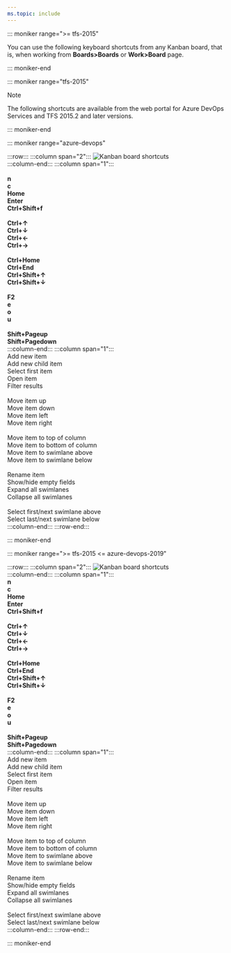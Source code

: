 ```yaml
---
ms.topic: include
---
```



<a id="kanban-board-shortcuts"></a>

::: moniker range=">= tfs-2015"

You can use the following keyboard shortcuts from any Kanban board, that is, when working from **Boards>Boards** or **Work>Board** page.  

::: moniker-end

::: moniker range="tfs-2015"

> [!NOTE]  
> The following shortcuts are available from the web portal for Azure DevOps Services and TFS 2015.2 and later versions. 

::: moniker-end



::: moniker range="azure-devops"


:::row:::
   :::column span="2":::
      ![Kanban board shortcuts](/azure/devops/media/keyboard-shortcuts/kanban-board-shortcuts-cloud.png)  
   :::column-end:::
   :::column span="1":::
      <br/><br/>
      **n**<br/>
      **c**<br/>
      **Home**<br/>
      **Enter**<br/>
      **Ctrl+Shift+f**<br/>
      <br/>
      **Ctrl+&uarr;**<br/>
      **Ctrl+&darr;**<br/>
      **Ctrl+&larr;**<br/>
      **Ctrl+&rarr;**<br/>
      <br/>
      **Ctrl+Home**<br/>
      **Ctrl+End**<br/>
      **Ctrl+Shift+&uarr;**<br/>
      **Ctrl+Shift+&darr;**<br/>
      <br/>
      **F2**<br/>
      **e**<br/>
      **o**<br/>
      **u**<br/>
      <br/>
      **Shift+Pageup**<br/>
      **Shift+Pagedown**<br/>
   :::column-end:::
   :::column span="1":::
      <br/>
      Add new item <br/>
      Add new child item<br/>
      Select first item <br/>
      Open item<br/>
      Filter results<br/>
      <br/>
      Move item up<br/>
      Move item down<br/>
      Move item left<br/>
      Move item right<br/>
      <br/>
      Move item to top of column<br/>
      Move item to bottom of column<br/>
      Move item to swimlane above<br/>
      Move item to swimlane below <br/>
      <br/>
      Rename item<br/>
      Show/hide empty fields<br/>
      Expand all swimlanes<br/>
      Collapse all swimlanes<br/>
      <br/>
      Select first/next swimlane above<br/>
      Select last/next swimlane below<br/>
   :::column-end:::
:::row-end:::


::: moniker-end

::: moniker range=">= tfs-2015 <= azure-devops-2019"


:::row:::
   :::column span="2":::
      ![Kanban board shortcuts](/azure/devops/media/keyboard-shortcuts/kanban-board-shortcuts.png)  
   :::column-end:::
   :::column span="1":::
      <br/>
      **n**<br/>
      **c**<br/>
      **Home**<br/>
      **Enter**<br/>
      **Ctrl+Shift+f**<br/>
      <br/>
      **Ctrl+&uarr;**<br/>
      **Ctrl+&darr;**<br/>
      **Ctrl+&larr;**<br/>
      **Ctrl+&rarr;**<br/>
      <br/>
      **Ctrl+Home**<br/>
      **Ctrl+End**<br/>
      **Ctrl+Shift+&uarr;**<br/>
      **Ctrl+Shift+&darr;**<br/>
      <br/>
      **F2**<br/>
      **e**<br/>
      **o**<br/>
      **u**<br/>
      <br/>
      **Shift+Pageup**<br/>
      **Shift+Pagedown**<br/>
   :::column-end:::
   :::column span="1":::
      <br/>
      Add new item <br/>
      Add new child item<br/>
      Select first item <br/>
      Open item<br/>
      Filter results<br/>
      <br/>
      Move item up<br/>
      Move item down<br/>
      Move item left<br/>
      Move item right<br/>
      <br/>
      Move item to top of column<br/>
      Move item to bottom of column<br/>
      Move item to swimlane above<br/>
      Move item to swimlane below <br/>
      <br/>
      Rename item<br/>
      Show/hide empty fields<br/>
      Expand all swimlanes<br/>
      Collapse all swimlanes<br/>
      <br/>
      Select first/next swimlane above<br/>
      Select last/next swimlane below<br/>
   :::column-end:::
:::row-end:::

::: moniker-end

 